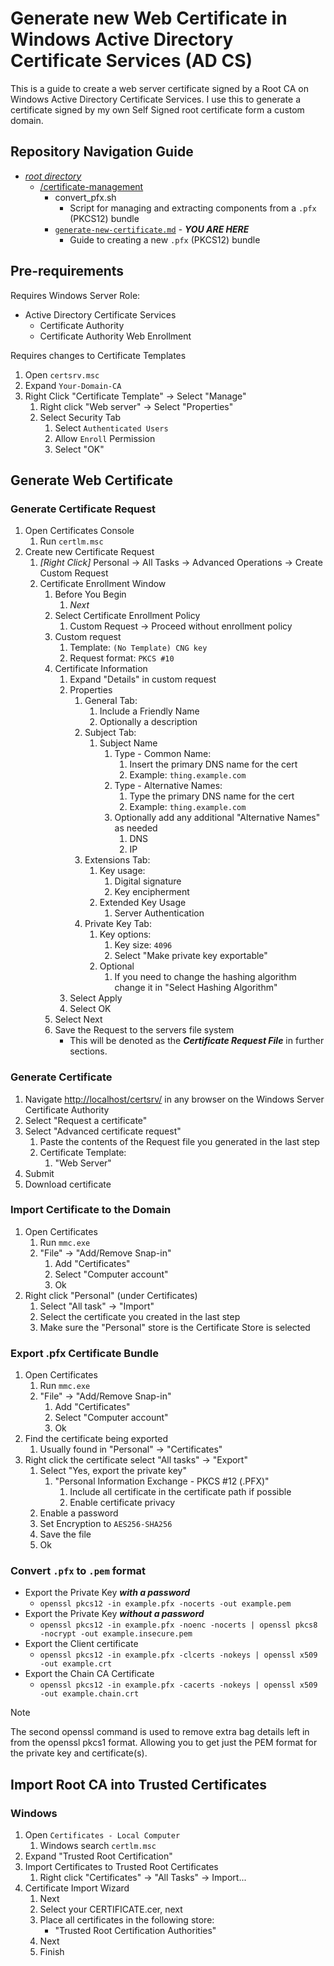 # Generate new Web Certificate in Windows Active Directory Certificate Services (AD CS)

This is a guide to create a web server certificate signed by a Root CA on Windows Active Directory Certificate Services. I use this to generate a certificate signed by my own Self Signed root certificate form a custom domain.

## Repository Navigation Guide

- [*root directory*](../README.md)
  - [/certificate-management](./README.md)
    - convert_pfx.sh
      - Script for managing and extracting components from a `.pfx` (PKCS12) bundle
    - [`generate-new-certificate.md`](.) - ***YOU ARE HERE***
      - Guide to creating a new `.pfx` (PKCS12) bundle

## Pre-requirements

Requires Windows Server Role:

- Active Directory Certificate Services
  - Certificate Authority
  - Certificate Authority Web Enrollment

Requires changes to Certificate Templates

1. Open `certsrv.msc`
2. Expand `Your-Domain-CA`
3. Right Click "Certificate Template" -> Select "Manage"
   1. Right click "Web server" -> Select "Properties"
   2. Select Security Tab
      1. Select `Authenticated Users`
      2. Allow `Enroll` Permission
      3. Select "OK"

## Generate Web Certificate

### Generate Certificate Request

1. Open Certificates Console
   1. Run `certlm.msc`
2. Create new Certificate Request
   1. *[Right Click]* Personal -> All Tasks -> Advanced Operations -> Create Custom Request
   2. Certificate Enrollment Window
      1. Before You Begin
         1. *Next*
      2. Select Certificate Enrollment Policy
         1. Custom Request -> Proceed without enrollment policy
      3. Custom request
         1. Template: `(No Template) CNG key`
         2. Request format: `PKCS #10`
      4. Certificate Information
         1. Expand "Details" in custom request
         2. Properties
            1. General Tab:
               1. Include a Friendly Name
               2. Optionally a description
            2. Subject Tab:
               1. Subject Name
                  1. Type - Common Name:
                     1. Insert the primary DNS name for the cert
                     2. Example: `thing.example.com`
                  2. Type - Alternative Names:
                     1. Type the primary DNS name for the cert
                     2. Example: `thing.example.com`
                  3. Optionally add any additional "Alternative Names" as needed
                     1. DNS
                     2. IP
            3. Extensions Tab:
               1. Key usage:
                  1. Digital signature
                  2. Key encipherment
               2. Extended Key Usage
                  1. Server Authentication
            4. Private Key Tab:
               1. Key options:
                  1. Key size: `4096`
                  2. Select "Make private key exportable"
               2. Optional
                  1. If you need to change the hashing algorithm change it in "Select Hashing Algorithm"
         3. Select Apply
         4. Select OK
      5. Select Next
      6. Save the Request to the servers file system
         - This will be denoted as the ***Certificate Request File*** in further sections.

### Generate Certificate

1. Navigate <http://localhost/certsrv/> in any browser on the Windows Server Certificate Authority
2. Select "Request a certificate"
3. Select "Advanced certificate request"
   1. Paste the contents of the Request file you generated in the last step
   2. Certificate Template:
      1. "Web Server"
4. Submit
5. Download certificate

### Import Certificate to the Domain

1. Open Certificates
   1. Run `mmc.exe`
   2. "File" -> "Add/Remove Snap-in"
      1. Add "Certificates"
      2. Select "Computer account"
      3. Ok
2. Right click "Personal" (under Certificates)
   1. Select "All task" -> "Import"
   2. Select the certificate you created in the last step
   3. Make sure the "Personal" store is the Certificate Store is selected

### Export .pfx Certificate Bundle

1. Open Certificates
   1. Run `mmc.exe`
   2. "File" -> "Add/Remove Snap-in"
      1. Add "Certificates"
      2. Select "Computer account"
      3. Ok
2. Find the certificate being exported
   1. Usually found in "Personal" -> "Certificates"
3. Right click the certificate select "All tasks" -> "Export"
   1. Select "Yes, export the private key"
      1. "Personal Information Exchange - PKCS #12 (.PFX)"
         1. Include all certificate in the certificate path if possible
         2. Enable certificate privacy
   2. Enable a password
   3. Set Encryption to `AES256-SHA256`
   4. Save the file
   5. Ok

### Convert `.pfx` to `.pem` format

- Export the Private Key ***with a password***
  - `openssl pkcs12 -in example.pfx -nocerts -out example.pem`
- Export the Private Key ***without a password***
  - `openssl pkcs12 -in example.pfx -noenc -nocerts | openssl pkcs8 -nocrypt -out example.insecure.pem`
- Export the Client certificate
  - `openssl pkcs12 -in example.pfx -clcerts -nokeys | openssl x509 -out example.crt`
- Export the Chain CA Certificate
  - `openssl pkcs12 -in example.pfx -cacerts -nokeys | openssl x509 -out example.chain.crt`

> [!NOTE]
> The second openssl command is used to remove extra bag details left in from the openssl pkcs1 format. Allowing you to get just the PEM format for the private key and certificate(s).

## Import Root CA into Trusted Certificates

### Windows

1. Open `Certificates - Local Computer`
   1. Windows search `certlm.msc`
2. Expand "Trusted Root Certification"
3. Import Certificates to Trusted Root Certificates
   1. Right click "Certificates" -> "All Tasks" -> Import...
4. Certificate Import Wizard
   1. Next
   2. Select your CERTIFICATE.cer, next
   3. Place all certificates in the following store:
      - "Trusted Root Certification Authorities"
   4. Next
   5. Finish
